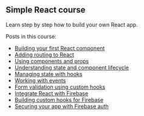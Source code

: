 ## Simple React course

Learn step by step how to build your own React app.

Posts in this course:

- [Building your first React component](https://www.coolbytes.io/post/1244/building-your-first-react-component)
- [Adding routing to React](https://www.coolbytes.io/post/1245/adding-routing-to-react)
- [Using components and props](https://www.coolbytes.io/post/1246/using-components-and-props)
- [Understanding state and component lifecycle](https://www.coolbytes.io/post/1247/understanding-state-and-component-lifecycle)
- [Managing state with hooks](https://www.coolbytes.io/post/1248/managing-state-with-hooks)
- [Working with events](https://www.coolbytes.io/post/1249/working-with-events)
- [Form validation using custom hooks](https://www.coolbytes.io/post/1250/form-validation-using-custom-hooks)
- [Integrate React with Firebase](https://www.coolbytes.io/post/1251/integrate-react-with-firebase)
- [Building custom hooks for Firebase](https://www.coolbytes.io/post/1252/building-custom-hooks-for-firebase)
- [Securing your app with Firebase auth](https://www.coolbytes.io/post/1253/securing-your-app-with-firebase-auth)